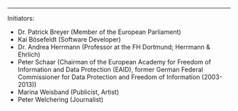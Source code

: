 ---
Initiators:

   * Dr. Patrick Breyer (Member of the European Parliament)
   * Kai Bösefeldt (Software Developer)
   * Dr. Andrea Herrmann (Professor at the FH Dortmund; Herrmann & Ehrlich)
   * Peter Schaar (Chairman of the European Academy for Freedom of Information and Data Protection (EAID), former German Federal Commissioner for Data Protection and Freedom of Information (2003-2013))
   * Marina Weisband (Publicist, Artist)
   * Peter Welchering (Journalist)
